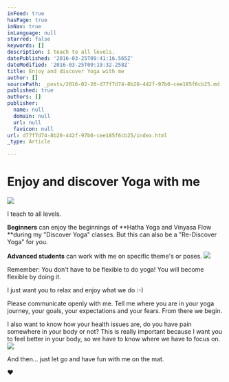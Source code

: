 ```yaml
---
inFeed: true
hasPage: true
inNav: true
inLanguage: null
starred: false
keywords: []
description: I teach to all levels.
datePublished: '2016-03-25T09:41:16.565Z'
dateModified: '2016-03-25T09:19:32.258Z'
title: Enjoy and discover Yoga with me
author: []
sourcePath: _posts/2016-02-20-d77f7d74-8b20-442f-97b0-cee185f6cb25.md
published: true
authors: []
publisher:
  name: null
  domain: null
  url: null
  favicon: null
url: d77f7d74-8b20-442f-97b0-cee185f6cb25/index.html
_type: Article

---
```

# Enjoy and discover Yoga with me
![](https://s3-us-west-2.amazonaws.com/the-grid-img/p/b957657d9954ed1d9ee9fe927975e4ccb9038ce0.jpg)

I teach to all levels.

**Beginners** can enjoy the beginnings of **Hatha Yoga and Vinyasa Flow **during my "Discover Yoga" classes. But this can also be a "Re-Discover Yoga" for you.

**Advanced students** can work with me on specific theme's or poses. ![](https://s3-us-west-2.amazonaws.com/the-grid-img/p/504beaf726beb0623ccaedd2fbbc83343b21a48c.jpg)

Remember: You don't have to be flexible to do yoga! You will become flexible by doing it.

I just want you to relax and enjoy what we do :-)

Please communicate openly with me. Tell me where you are in your yoga
journey, your goals, your expectations and your fears. From there we 
begin.

I also want to know how your health issues are, do you have pain 
somewhere in your body or not? This is really important because I want 
you to feel better in your body, so we have to know where we have to 
focus on.
![](https://the-grid-user-content.s3-us-west-2.amazonaws.com/a82daea6-58bd-4825-93fa-724567be5b49.jpg)

And then... just let go and have fun with me on the mat.

❤︎